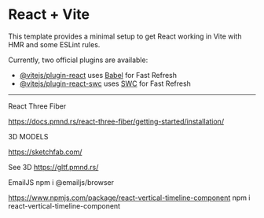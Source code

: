 # React + Vite

This template provides a minimal setup to get React working in Vite with HMR and some ESLint rules.

Currently, two official plugins are available:

- [@vitejs/plugin-react](https://github.com/vitejs/vite-plugin-react/blob/main/packages/plugin-react/README.md) uses [Babel](https://babeljs.io/) for Fast Refresh
- [@vitejs/plugin-react-swc](https://github.com/vitejs/vite-plugin-react-swc) uses [SWC](https://swc.rs/) for Fast Refresh



*************

React Three Fiber 

https://docs.pmnd.rs/react-three-fiber/getting-started/installation/

3D MODELS 

https://sketchfab.com/

See 3D 
https://gltf.pmnd.rs/

EmailJS
npm i @emailjs/browser



https://www.npmjs.com/package/react-vertical-timeline-component
npm i react-vertical-timeline-component

